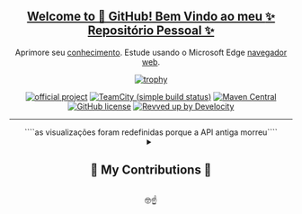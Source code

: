 
<div><a href="https://github.com/rodrigo-coelli">
    <div  align="center">
        
##  Welcome to 👋 GitHub! Bem Vindo ao meu [✨   Repositório Pessoal   ✨](https://github.com/rodrigo-coelli/presentation/)


<!--
**rodrigo-coelli/rodrigo-coelli** is a ✨ _special_ ✨ repository because its `README.md` (this file) appears on your GitHub profile.

Here are some ideas to get you started:

- 🔭 I’m currently working on ...
- 🌱 I’m currently learning ...
- 👯 I’m looking to collaborate on ...
- 🤔 I’m looking for help with ...
- 💬 Ask me about ...
- 📫 How to reach me: ...
- 😄 Pronouns: ...
- ⚡ Fun fact: ...
-->


  
Aprimore seu [conhecimento](https://ai.google.dev/).
Estude usando o Microsoft Edge [navegador web](https://www.microsoft.com/pt-br/edge/download?msockid=1c4fe7f3187a6a6229b4f35f19cb6b24&form=MA13FJ).

[![trophy](https://github-profile-trophy.vercel.app/?username=rodrigo-coelli&theme=dracula)](https://github.com/stars/rodrigo-coelli/lists/future-ideas)

[![official project](https://jb.gg/badges/official.svg)](https://confluence.jetbrains.com/display/ALL/JetBrains+on+GitHub)
[![TeamCity (simple build status)](https://img.shields.io/teamcity/http/teamcity.jetbrains.com/s/Kotlin_KotlinPublic_Compiler.svg)](https://teamcity.jetbrains.com/buildConfiguration/Kotlin_KotlinPublic_Compiler?branch=%3Cdefault%3E&buildTypeTab=overview&mode=builds)
[![Maven Central](https://img.shields.io/maven-central/v/org.jetbrains.kotlin/kotlin-maven-plugin.svg)](https://search.maven.org/#search%7Cga%7C1%7Cg%3A%22org.jetbrains.kotlin%22)
[![GitHub license](https://img.shields.io/badge/license-Apache%20License%202.0-blue.svg?style=flat)](https://www.apache.org/licenses/LICENSE-2.0)
[![Revved up by Develocity](https://img.shields.io/badge/Revved%20up%20by-Develocity-06A0CE?logo=Gradle&labelColor=02303A)](https://ge.jetbrains.com/scans?search.rootProjectNames=Kotlin)
<br/>
<hr/>
<div align="center">
    ````as visualizações foram redefinidas porque a API antiga morreu````

<details>
  <summary><h2>🐍 My Contributions 🐍</h2></summary>
<br>
  
  <br>
  <img alt="snake eating my contributions" src="https://github.com/rodrigo-coelli/rodrigo-coelli/blob/main/github-user-contribution.svg" />
 <p></p><img src="https://views-counter.vercel.app/badge?pageId=rodrigo-coelli%2FViews-Counter" alt="Views Counter"></p>
  <br/><br/><br/>
</div>
</details>

🤓☝️
</div>
  </div>
</div>
